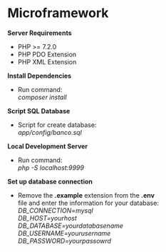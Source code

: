 # Microframework

 **Server Requirements** <br/>
 - PHP >= 7.2.0
 - PHP PDO Extension
 - PHP XML Extension
 
 **Install Dependencies** <br />
 - Run command:<br/> _composer install_
 
 **Script SQL Database** <br />
  - Script for create database:<br/> _app/config/banco.sql_
  
 **Local Development Server** <br/>
 - Run command:<br/> _php -S localhost:9999_
 
 **Set up database connection** <br/>
 - Remove the **.example** extension from the **.env**<br/> file and enter the information for your database:<br/>
 _DB_CONNECTION=mysql_ <br/>
 _DB_HOST=yourhost_ <br/>
 _DB_DATABASE=yourdatabasename_ <br/>
 _DB_USERNAME=yourusername_ <br/>
 _DB_PASSWORD=yourpassowrd_